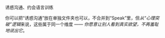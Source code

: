 诱惑沟通、约会语言训练

 你可以把“诱惑沟通”放在单独文件夹也可以，不合并到“Speak”里，但*从“心理突破”逻辑*来说，这些属于同一个维度 —— *你愿意让别人看到真实欲望，不再羞耻地说出它*。